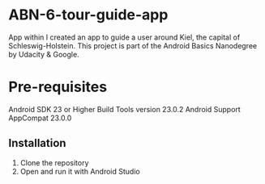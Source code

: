 # ABN-6-tour-guide-app

App within I created an app to guide a user around Kiel, the capital of Schleswig-Holstein. This project is part of the Android Basics Nanodegree by Udacity & Google.

# Pre-requisites

Android SDK 23 or Higher Build Tools version 23.0.2 Android Support AppCompat 23.0.0

## Installation

1. Clone the repository
1. Open and run it with Android Studio
